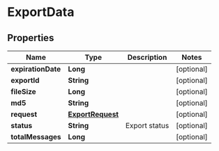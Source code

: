 
# ExportData

## Properties
Name | Type | Description | Notes
------------ | ------------- | ------------- | -------------
**expirationDate** | **Long** |  |  [optional]
**exportId** | **String** |  |  [optional]
**fileSize** | **Long** |  |  [optional]
**md5** | **String** |  |  [optional]
**request** | [**ExportRequest**](ExportRequest.md) |  |  [optional]
**status** | **String** | Export status |  [optional]
**totalMessages** | **Long** |  |  [optional]



